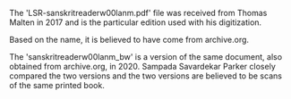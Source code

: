 The 'LSR-sanskritreaderw00lanm.pdf' file was received from Thomas Malten in 2017 and
is the particular edition used with his digitization.

Based on the name, it is believed to have come from archive.org.

The 'sanskritreaderw00lanm_bw' is a version of the same document, also obtained from archive.org, in 2020.
Sampada Savardekar Parker closely compared the two versions and the two versions are believed to be scans of the same printed book.
